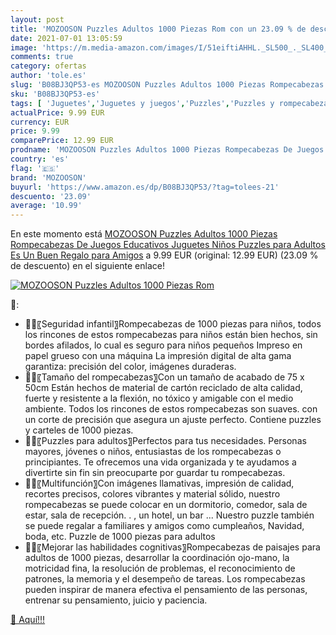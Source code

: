 ```yaml
---
layout: post
title: 'MOZOOSON Puzzles Adultos 1000 Piezas Rom con un 23.09 % de descuento'
date: 2021-07-01 13:05:59
image: 'https://m.media-amazon.com/images/I/51eiftiAHHL._SL500_._SL400_.jpg'
comments: true
category: ofertas
author: 'tole.es'
slug: 'B08BJ3QP53-es MOZOOSON Puzzles Adultos 1000 Piezas Rompecabezas De...'
sku: 'B08BJ3QP53-es'
tags: [ 'Juguetes','Juguetes y juegos','Puzzles','Puzzles y rompecabezas','juguetes','mozooson','puzzles','rompecabezas', ]
actualPrice: 9.99 EUR
currency: EUR
price: 9.99
comparePrice: 12.99 EUR
prodname: 'MOZOOSON Puzzles Adultos 1000 Piezas Rompecabezas De Juegos Educativos Juguetes Niños Puzzles para Adultos Es Un Buen Regalo para Amigos'
country: 'es'
flag: '🇪🇸'
brand: 'MOZOOSON'
buyurl: 'https://www.amazon.es/dp/B08BJ3QP53/?tag=tolees-21'
descuento: '23.09'
average: '10.99'
---
```


En este momento está [MOZOOSON Puzzles Adultos 1000 Piezas Rompecabezas De Juegos Educativos Juguetes Niños Puzzles para Adultos Es Un Buen Regalo para Amigos](https://www.amazon.es/dp/B08BJ3QP53/?tag=tolees-21) a 9.99 EUR (original: 12.99 EUR) (23.09 %  de descuento) en el siguiente enlace!

[![MOZOOSON Puzzles Adultos 1000 Piezas Rom](https://m.media-amazon.com/images/I/51eiftiAHHL._SL500_._SL400_.jpg)](https://www.amazon.es/dp/B08BJ3QP53/?tag=tolees-21)

🔎:

- 🎅🤳〖Seguridad infantil〗Rompecabezas de 1000 piezas para niños, todos los rincones de estos rompecabezas para niños están bien hechos, sin bordes afilados, lo cual es seguro para niños pequeños Impreso en papel grueso con una máquina La impresión digital de alta gama garantiza: precisión del color, imágenes duraderas.
- 🎅🤳〖Tamaño del rompecabezas〗Con un tamaño de acabado de 75 x 50cm Están hechos de material de cartón reciclado de alta calidad, fuerte y resistente a la flexión, no tóxico y amigable con el medio ambiente. Todos los rincones de estos rompecabezas son suaves. con un corte de precisión que asegura un ajuste perfecto. Contiene puzzles y carteles de 1000 piezas.
- 🎅🤳〖Puzzles para adultos〗Perfectos para tus necesidades. Personas mayores, jóvenes o niños, entusiastas de los rompecabezas o principiantes. Te ofrecemos una vida organizada y te ayudamos a divertirte sin fin sin preocuparte por guardar tu rompecabezas.
- 🎅🤳〖Multifunción〗Con imágenes llamativas, impresión de calidad, recortes precisos, colores vibrantes y material sólido, nuestro rompecabezas se puede colocar en un dormitorio, comedor, sala de estar, sala de recepción. . , un hotel, un bar ... Nuestro puzzle también se puede regalar a familiares y amigos como cumpleaños, Navidad, boda, etc. Puzzle de 1000 piezas para adultos
- 🎅🤳〖Mejorar las habilidades cognitivas〗Rompecabezas de paisajes para adultos de 1000 piezas, desarrollar la coordinación ojo-mano, la motricidad fina, la resolución de problemas, el reconocimiento de patrones, la memoria y el desempeño de tareas. Los rompecabezas pueden inspirar de manera efectiva el pensamiento de las personas, entrenar su pensamiento, juicio y paciencia.

[🛒 Aquí!!!](https://www.amazon.es/dp/B08BJ3QP53/?tag=tolees-21)
